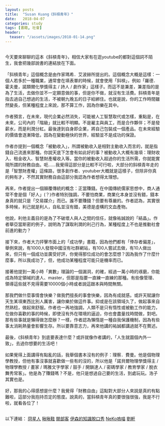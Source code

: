```yaml
---
layout: posts
title:  "Susan Kuang《斜槓青年》"
date:   2018-04-07
categories: study
tags: [書籍, 社會]
header: 
  teaser: "/assets/images/2018-01-14.png"
---
```

<br>
今天要來聊聊的這本《斜槓青年》，相信大家有在逛youtube的都對這個詞不陌生，我會把幾部說書的連結放在下面。<br><br>
「斜槓青年」這個概念是由作家瑪希．艾波赫所提出的。這個概念大概是這樣：一個人若多於一種職業，通常會在填表單的時候，就會使用「斜槓」，例如「羅德．霍夫曼，諾類爾化學獎得主 / 詩人 / 劇作家」這樣子。而這不是兼差，兼差指的是為了生活，去做你並不一定願意做的事，但是你不做，就沒有生活費。斜槓青年是指去過自己想過的生活，不被朝九晚五的日子給綁住。也就是說，你的工作時間雖然變長，但某種程度上來說，那不算工作，因為你樂在其中。<br><br>
作者預言，在未來，現代企業必然消失，可能被人工智慧取代或怎樣，重點是，在未來，公司內的「階級」就比較不明顯。不是雇主與員工，而是合作夥伴；不是發薪水，而是利潤分紅。最後達到自身即企業，將自己包裝成一個產品。在未來經驗的價值會逐漸降低，因為在變動極快的世界，經驗並不是成功的保證。<br><br>
作者亦提到一個概念「被動收入」，所謂被動收入是相對主動收入而言的，就是指錢自己流進來那種。你說天底下怎會有如此好的事？被動收入大概有幾項：理財收入、租金收入、智慧財產權收入等。當你的被動收入超過你的生活所需，你就能實現所謂的財務自由。呃……我覺得這部分是比較不可行啦，大部分的斜槓青年走的是「智慧財產權」這條路，很多創作者、youtuber大概就是這樣子，但除非你真的夠有才，不然其實財務自由這部分我認為作者想得太理想。<br><br>
再來，作者提出一個顛覆傳統的概念：正當賺錢。在中國傳統儒家思想中，商人通常不會是個「好人」(？)作者特別強調，不要怕商業，商業化本身並沒有錯，錢本身真的就只是「交易媒介」而已。誰不要賺錢？但要有尊嚴的。作者認為，其實很多時候，利己就是利人，自私並沒有錯，美德是虛構的文血產物。<br><br>
他說，利他主義目的是為了不破壞人與人之間的信任，就像祐誠說的「結晶」。作者舉亞當斯密的例子，說明為了謀取利潤的利己行為，某種程度上不也是推動社會前進的動力？<br><br>
接下來，作者大力抨擊市面上的「成功學」書籍，因為他們都有「倖存者偏差」，舉例來說，有1000人發現中國沒有社群網站，有100人嘗試去做，有10人做出來，但只有一個成功並廣受好評，你覺得那位成功的會怎麼想？因為我作了什麼什麼事，所以我成功了，但，他成功某種程度可能只是機率而已。<br><br>
接著他提到一萬小時「異數」理論的一個漏洞，的確，經過一萬小時的琢磨，你能成為特定領堿的達人、master，但那是指要一直練一直練的那種。有些像管理、領導這些就不見得需要10000個小時或者說這跟本與時間無關。<br><br>
那我們做什麼事情會快樂？做我們擅長的事會快樂，因為有成就感。或許天賦讓你天生某項東西比別人厲害，讓你樂於做這件事。抑或是在該領域久了，做起事來自然熟稔，做起來舒服。作者也一再地強調，人類不是只有惰性或被動工作的能力，在做你喜歡的事的時候，即使沒有外在環境的逼迫，你也會盡量找時間做，對吧。那有些事就是懶得做怎麼辦？一樣，作者認為懶惰是一種自我保護機制，因為有些事太消耗熱量會影響生存。所以要靠意志力，再來他講的祐誠都講過就不在贅述。<br><br>
最後，《斜槓青年》到底要表達什麼？或許就像作者講的，「人生就圖個內外一致」，去過你想要的生活吧！<br><br>
如果覺得上面講得有點亂的話，我舉個書本沒有的例子：理察．費曼。他是個物理學教授，但他有事沒事就喜歡做一些有的沒的，所以他是「諾貝爾物理學獎得主 / 物理學教授 / 畫家 / 瑪雅文字學家 / 鼓手 / 開鎖達人 / 密碼學家 / 教育學家 / 脫衣舞秀常客」。他是為了賺錢嗎？不是，他只是想過自己要的生活，到處玩玩。浩子其實也是。<br><br>
好，那我的心得感想是什麼？我覺得「財務自由」這點對大部分人來說是真的有點難啦，這部分我抱持否定的態度。說真的，當斜槓青年真的要很強很強，我是不行啦，就看各位了！<br><br>

以下連結：
[冏星人](https://www.youtube.com/watch?v=r5hQhs2WPwQ)
[啾啾鞋](https://www.youtube.com/watch?v=ZXPhRODQlVw)
[閱部客](https://www.youtube.com/watch?v=4En0sUzUs9k)
[伊森的知識脫口秀](https://www.youtube.com/watch?v=x8PeosIGmr4)
[NeKo嗚喵](https://www.youtube.com/watch?v=aH7nYNeCgpI)
[劉軒](https://www.youtube.com/watch?v=MhtByD28Qbw)
<br><br>